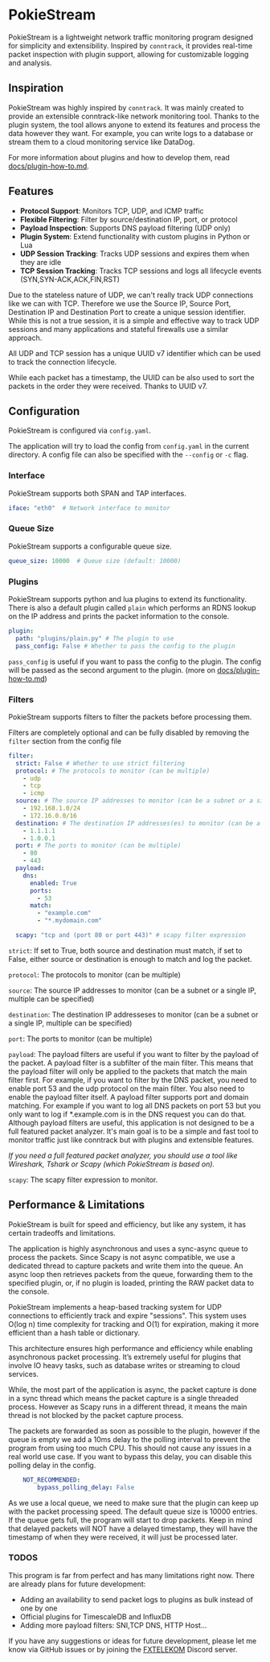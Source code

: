 # PokieStream

PokieStream is a lightweight network traffic monitoring program designed for simplicity and extensibility. Inspired by `conntrack`, it provides real-time packet inspection with plugin support, allowing for customizable logging and analysis.

## Inspiration

PokieStream was highly inspired by `conntrack`. It was mainly created to provide an extensible conntrack-like network monitoring tool. Thanks to the plugin system, the tool allows anyone to extend its features and process the data however they want. For example, you can write logs to a database or stream them to a cloud monitoring service like DataDog.

For more information about plugins and how to develop them, read [docs/plugin-how-to.md](docs/plugin-how-to.md).

## Features

- **Protocol Support**: Monitors TCP, UDP, and ICMP traffic
- **Flexible Filtering**: Filter by source/destination IP, port, or protocol
- **Payload Inspection**: Supports DNS payload filtering (UDP only)
- **Plugin System**: Extend functionality with custom plugins in Python or Lua
- **UDP Session Tracking**: Tracks UDP sessions and expires them when they are idle
- **TCP Session Tracking**: Tracks TCP sessions and logs all lifecycle events (SYN,SYN-ACK,ACK,FIN,RST)

Due to the stateless nature of UDP, we can't really track UDP connections like we can with TCP. Therefore we use the Source IP, Source Port, Destination IP and Destination Port to create a unique session identifier. While this is not a true session, it is a simple and effective way to track UDP sessions and many applications and stateful firewalls use a similar approach.

All UDP and TCP session has a unique UUID v7 identifier which can be used to track the connection lifecycle.

While each packet has a timestamp, the UUID can be also used to sort the packets in the order they were received. Thanks to UUID v7.

## Configuration

PokieStream is configured via `config.yaml`.

The application will try to load the config from `config.yaml` in the current directory.
A config file can also be specified with the `--config` or `-c` flag.

### Interface

PokieStream supports both SPAN and TAP interfaces.

```yaml
iface: "eth0"  # Network interface to monitor
```

### Queue Size

PokieStream supports a configurable queue size.

```yaml
queue_size: 10000  # Queue size (default: 10000)
```

### Plugins

PokieStream supports python and lua plugins to extend its functionality. There is also a default plugin called `plain` which performs an RDNS lookup on the IP address and prints the packet information to the console.

```yaml
plugin:
  path: "plugins/plain.py" # The plugin to use
  pass_config: False # Whether to pass the config to the plugin
```

`pass_config` is useful if you want to pass the config to the plugin. The config will be passed as the second argument to the plugin. (more on [docs/plugin-how-to.md](docs/plugin-how-to.md))

### Filters

PokieStream supports filters to filter the packets before processing them.

Filters are completely optional and can be fully disabled by removing the `filter` section from the config file

```yaml
filter:
  strict: False # Whether to use strict filtering 
  protocol: # The protocols to monitor (can be multiple)
    - udp
    - tcp
    - icmp
  source: # The source IP addresses to monitor (can be a subnet or a single IP, multiple can be specified)
    - 192.168.1.0/24
    - 172.16.0.0/16
  destination: # The destination IP addresses(es) to monitor (can be a subnet or a single IP, multiple can be specified)
    - 1.1.1.1
    - 1.0.0.1
  port: # The ports to monitor (can be multiple)
    - 80
    - 443
  payload:
    dns:
      enabled: True
      ports:
        - 53
      match:
        - "example.com"
        - "*.mydomain.com"

  scapy: "tcp and (port 80 or port 443)" # scapy filter expression
```

`strict`: If set to True, both source and destination must match, if set to False, either source or destination is enough to match and log the packet.

`protocol`: The protocols to monitor (can be multiple)

`source`: The source IP addresses to monitor (can be a subnet or a single IP, multiple can be specified)

`destination`: The destination IP addresseses to monitor (can be a subnet or a single IP, multiple can be specified)

`port`: The ports to monitor (can be multiple)

`payload`: The payload filters are useful if you want to filter by the payload of the packet. A payload filter is a subfilter of the main filter.
This means that the payload filter will only be applied to the packets that match the main filter first.
For example, if you want to filter by the DNS packet, you need to enable port 53 and the udp protocol on the main filter.
You also need to enable the payload filter itself. A payload filter supports port and domain matching.
For example if you want to log all DNS packets on port 53 but you only want to log if *.example.com is in the DNS request you can do that.
Although payload filters are useful, this application is not designed to be a full featured packet analyzer. It's main goal is
to be a simple and fast tool to monitor traffic just like conntrack but with plugins and extensible features.

*If you need a full featured packet analyzer, you should use a tool like Wireshark, Tshark or Scapy (which PokieStream is based on).*

`scapy`: The scapy filter expression to monitor.

## Performance & Limitations

PokieStream is built for speed and efficiency, but like any system, it has certain tradeoffs and limitations.

The application is highly asynchronous and uses a sync-async queue to process the packets. Since Scapy is not async compatible, we use a dedicated thread to capture packets and write them into the queue. An async loop then retrieves packets from the queue, forwarding them to the specified plugin, or, if no plugin is loaded, printing the RAW packet data to the console.

PokieStream implements a heap-based tracking system for UDP connections to efficiently track and expire "sessions". This system uses O(log n) time complexity for tracking and O(1) for expiration, making it more efficient than a hash table or dictionary.

This architecture ensures high performance and efficiency while enabling asynchronous packet processing. It’s extremely useful for plugins that involve IO heavy tasks, such as database writes or streaming to cloud services.

While, the most part of the application is async, the packet capture is done in a sync thread which means the packet capture is a single threaded process. However as Scapy runs in a different thread, it means the main thread is not blocked by the packet capture process.

The packets are forwarded as soon as possible to the plugin, however if the queue is empty we add a 10ms delay to the polling interval to prevent the program from using too much CPU. This should not cause any issues in a real world use case. If you want to bypass this delay, you can disable this polling delay in the config.

```yaml
    NOT_RECOMMENDED:
        bypass_polling_delay: False
```

As we use a local queue, we need to make sure that the plugin can keep up with the packet processing speed. The default queue size is 10000 entries. If the queue gets full, the program will start to drop packets. Keep in mind that delayed packets will NOT have a delayed timestamp, they will have the timestamp of when they were received, it will just be processed later.

### TODOS

This program is far from perfect and has many limitations right now. There are already plans for future development:

- Adding an availability to send packet logs to plugins as bulk instead of one by one
- Official plugins for TimescaleDB and InfluxDB
- Adding more payload filters: SNI,TCP DNS, HTTP Host...

If you have any suggestions or ideas for future development, please let me know via GitHub issues or by joining the [FXTELEKOM](https://discord.com/invite/n2WmGaEn3H) Discord server.
